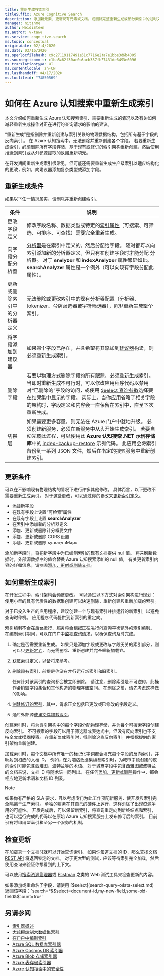 ```yaml
---
title: 重新生成搜索索引
titleSuffix: Azure Cognitive Search
description: 添加新元素、更新现有元素或文档，或删除完整重新生成或部分索引中的过时文档，以刷新 Azure 认知搜索索引。
manager: nitinme
author: HeidiSteen
ms.author: v-tawe
ms.service: cognitive-search
ms.topic: conceptual
origin.date: 02/14/2020
ms.date: 03/16/2020
ms.openlocfilehash: c9c27119117491e61c7716e23a7e1bbe3d6b4005
ms.sourcegitcommit: c1ba5a62f30ac0a3acb337fb77431de6493e6096
ms.translationtype: HT
ms.contentlocale: zh-CN
ms.lasthandoff: 04/17/2020
ms.locfileid: "78850569"
---
```

# <a name="how-to-rebuild-an-index-in-azure-cognitive-search"></a>如何在 Azure 认知搜索中重新生成索引

本文介绍如何重新生成 Azure 认知搜索索引、需要重新生成的情况以及有关如何减轻重新生成操作对正在进行的查询请求的影响的建议。

“重新生成”是指删除并重新创建与索引关联的物理数据结构，包括所有基于字段的反向索引  。 在 Azure 认知搜索中，无法删除并重新创建各个字段。 若要重新生成索引，必须删除所有字段存储、基于现有或修订的索引架构重新创建，然后使用推送到索引或从外部源提取的数据重新填充。 

在开发期间重新生成索引很常见，但可能还需要重新生成生产级索引以适应结构化的更改，例如，向建议器添加复杂类型或添加字段。

## <a name="rebuild-conditions"></a>重新生成条件

如果以下任一情况属实，请删除并重新创建索引。 

| 条件 | 说明 |
|-----------|-------------|
| 更改字段定义 | 修改字段名称、数据类型或特定的[索引属性](https://docs.microsoft.com/rest/api/searchservice/create-index)（可搜索、可筛选、可排序、可查找）需要完全重新生成。 |
| 向字段分配分析器 | [分析器](search-analyzers.md)是在索引中定义的，然后分配给字段。 随时都可以向索引添加新的分析器定义，但只有在创建字段时才能分配  分析器。 对于 **analyzer** 和 **indexAnalyzer** 属性都是如此。 **searchAnalyzer** 属性是一个例外（可以向现有字段分配此属性）。 |
| 更新或删除索引中的分析器定义 | 无法删除或更改索引中的现有分析器配置（分析器、tokenizer、令牌筛选器或字符筛选器），除非重新生成整个索引。 |
| 将字段添加到建议器 | 如果某个字段已存在，并且希望将其添加到[建议器](index-add-suggesters.md)构造，则必须重新生成索引。 |
| 删除字段 | 若要以物理方式删除字段的所有跟踪，必须重新生成索引。 当即时重新生成不可行时，可以修改应用程序代码以禁用对“已删除的”字段的访问，或使用 [$select 查询参数](search-query-odata-select.md)选择要在结果集中显示的字段。 实际上，当你应用省略了相关字段的架构时，字段定义和内容会一直保留在索引中，直至下次重新生成。 |
| 切换层 | 如果需要更多容量，则无法在 Azure 门户中就地升级。 必须创建新服务，必须在新服务中从头开始生成索引。 若要自动完成此过程，可以使用此 **Azure 认知搜索 .NET 示例存储库**中的 [index-backup-restore](https://github.com/Azure-Samples/azure-search-dotnet-samples) 示例代码。 此应用会将索引备份到一系列 JSON 文件，然后在指定的搜索服务中重新创建索引。|

## <a name="update-conditions"></a>更新条件

可以在不影响现有物理结构的情况下进行许多其他修改。 具体而言，以下更改不需要重新生成索引。  对于这些更改，可以通过你的更改来[更新索引定义](https://docs.microsoft.com/rest/api/searchservice/update-index)。

+ 添加新字段
+ 在现有字段上设置“可检索”属性 
+ 在现有字段上设置 **searchAnalyzer**
+ 在索引中添加新的分析器定义
+ 添加、更新或删除计分概要文件
+ 添加、更新或删除 CORS 设置
+ 添加、更新或删除 synonymMaps

添加新字段时，将在新字段中为已编制索引的现有文档提供 null 值。 将来刷新数据时，外部源数据中的值会替换 Azure 认知搜索添加的 null 值。 有关更新索引内容的详细信息，请参阅[添加、更新或删除文档](https://docs.microsoft.com/rest/api/searchservice/addupdate-or-delete-documents)。

## <a name="how-to-rebuild-an-index"></a>如何重新生成索引

在开发过程中，索引架构会频繁更改。 可以通过以下方式对索引架构进行规划：使用小型的具有代表性的数据集创建可以快速删除、重新创建和重新加载的索引。

对于已投入生产的应用程序，建议创建一个与现有索引并排运行的新索引，以避免查询时停机。 应用程序代码提供到新索引的重定向。

索引编制不会在后台运行，服务将会根据正在进行的查询平衡额外的索引编制。 在编制索引期间，可以在门户中[监视查询请求](search-monitor-queries.md)，以确保查询及时完成。

1. 确定是否需要重新生成。 如果只是添加字段或更改与字段无关的索引部分，则可以只[更新定义](https://docs.microsoft.com/rest/api/searchservice/update-index)，而无需删除、重新创建并完全重新加载它。

1. [获取索引定义](https://docs.microsoft.com/rest/api/searchservice/get-index)，以备将来参考。

1. [删除现有索引](https://docs.microsoft.com/rest/api/searchservice/delete-index)，前提是你没有并行运行新索引和旧索引。 

   任何针对该索引的查询都会被立即删除。 请注意，删除索引是不可逆的，此操作会销毁字段集合和其他构造的物理存储空间。 在删除之前，请先考虑这样做的影响。 

1. [创建修订的索引](https://docs.microsoft.com/rest/api/searchservice/create-index)，其中，请求正文包括已更改或已修改的字段定义。

1. 通过外部源[使用文件加载索引](https://docs.microsoft.com/rest/api/searchservice/addupdate-or-delete-documents)。

创建索引时，将为索引架构中的每个字段分配物理存储，并为每个可搜索字段创建反向索引。 不可搜索的字段可以用于筛选器或表达式中，但没有反向索引也不支持全文或模糊搜索。 在重新生成索引时，将删除这些反向索引，并根据提供的索引架构重新创建。

加载索引时，每个文档中所有唯一的标记化字词都会填充每个字段的反向索引，并映射到相应的文档 ID。 例如，在为酒店数据集编制索引时，为城市字段创建的反向索引可能包含西雅图、波特兰等的术语。 对于城市字段中包含西雅图或波特兰的文档来说，文档 ID 将随术语一同列出。 在任何[添加、更新或删除](https://docs.microsoft.com/rest/api/searchservice/addupdate-or-delete-documents)操作中，都会相应地更新术语和文档 ID 列表。

> [!NOTE]
> 如果你有严格的 SLA 要求，可以考虑专门为此工作预配新服务，使开发和索引完全隔离于生产索引。 单独的服务在其自己的硬件上运行，这样消除了出现资源争用的可能性。 开发完成后，可以保留新索引，将查询重定向到新终结点和索引，也可以运行完成的代码以在原始 Azure 认知搜索服务上发布修订后的索引。 目前没有将即用型索引移至另一个服务的机制。

## <a name="check-for-updates"></a>检查更新

在加载第一个文档时就可以开始查询索引。 如果你知道文档的 ID，那么[查找文档 REST API](https://docs.microsoft.com/rest/api/searchservice/lookup-document) 将返回特定的文档。 对于更大型的测试，应该等待索引完全加载，然后使用查询来验证你想看到的上下文。

可以使用[搜索资源管理器](search-explorer.md)或 [Postman](search-get-started-postman.md) 之类的 Web 测试工具来检查更新的内容。

如果添加或重命名了字段，请使用 [$select](search-query-odata-select.md) 返回该字段：`search=*&$select=document-id,my-new-field,some-old-field&$count=true`

## <a name="see-also"></a>另请参阅

+ [索引器概述](search-indexer-overview.md)
+ [大规模编制大数据集索引](search-howto-large-index.md)
+ [在门户中编制索引](search-import-data-portal.md)
+ [Azure SQL 数据库索引器](search-howto-connecting-azure-sql-database-to-azure-search-using-indexers.md)
+ [Azure Cosmos DB 索引器](search-howto-index-cosmosdb.md)
+ [Azure Blob 存储索引器](search-howto-indexing-azure-blob-storage.md)
+ [Azure 表存储索引器](search-howto-indexing-azure-tables.md)
+ [Azure 认知搜索中的安全性](search-security-overview.md)